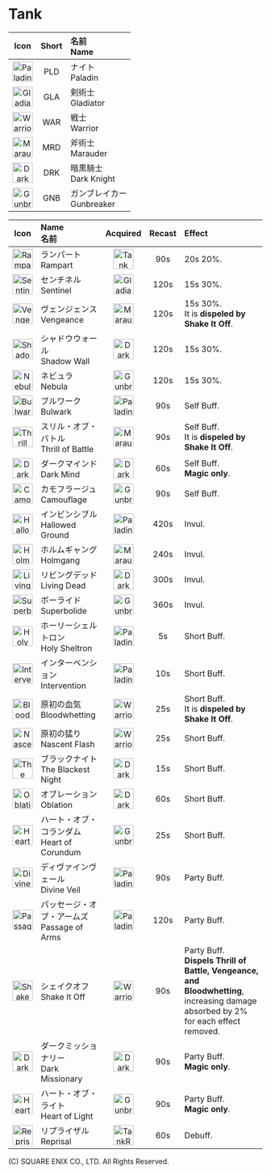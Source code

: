 # Tank

<style>
    td img {
        width: 40px;
    }
</style>

| Icon | Short | 名前<br>Name
| :--: | :---: | :-----------
| ![Paladin](Paladin.png) | PLD | ナイト<br>Paladin
| ![Gladiator](Gladiator.png) | GLA | 剣術士<br>Gladiator
| ![Warrior](Warrior.png) | WAR | 戦士<br>Warrior
| ![Marauder](Marauder.png) | MRD | 斧術士<br>Marauder
| ![Dark Knight](DarkKnight.png) | DRK | 暗黒騎士<br>Dark Knight
| ![Gunbreaker](Gunbreaker.png) | GNB | ガンブレイカー<br>Gunbreaker

| Icon | Name<br>名前 | Acquired | Recast | Effect
| :--: | :----------- | :------: | :----: | :-----
| ![Rampart](rampart.png) | ランパート<br>Rampart | ![Tank Role](TankRole.png) | 90s | 20s 20%.
| ![Sentinel](sentinel.png) | センチネル<br>Sentinel | ![Gladiator](Gladiator.png) | 120s | 15s 30%.
| ![Vengeance](vengeance.png) | ヴェンジェンス<br>Vengeance | ![Marauder](Marauder.png) | 120s | 15s 30%.<br>It is **dispeled by Shake It Off**.
| ![Shadow Wall](shadow_wall.png) | シャドウウォール<br>Shadow Wall | ![Dark Knight](DarkKnight.png) | 120s | 15s 30%.
| ![Nebula](nebula.png) | ネビュラ<br>Nebula | ![Gunbreaker](Gunbreaker.png) | 120s | 15s 30%.
| ![Bulwark](bulwark.png) | ブルワーク<br>Bulwark | ![Paladin](Paladin.png) | 90s | Self Buff.
| ![Thrill of Battle](thrill_of_battle.png) | スリル・オブ・バトル<br>Thrill of Battle | ![Marauder](Marauder.png) | 90s | Self Buff.<br>It is **dispeled by Shake It Off**.
| ![Dark Mind](dark_mind.png) | ダークマインド<br>Dark Mind | ![Dark Knight](DarkKnight.png) | 60s | Self Buff.<br>**Magic only**.
| ![Camouflage](camouflage.png) | カモフラージュ<br>Camouflage | ![Gunbreaker](Gunbreaker.png) | 90s | Self Buff.
| ![Hallowed Ground](hallowed_ground.png) | インビンシブル<br>Hallowed Ground | ![Paladin](Paladin.png) | 420s | Invul.
| ![Holmgang](holmgang.png) | ホルムギャング<br>Holmgang | ![Marauder](Marauder.png) | 240s | Invul.
| ![Living Dead](living_dead.png) | リビングデッド<br>Living Dead | ![Dark Knight](DarkKnight.png) | 300s | Invul.
| ![Superbolide](superbolide.png) | ボーライド<br>Superbolide | ![Gunbreaker](Gunbreaker.png) | 360s | Invul.
| ![Holy Sheltron](holy_sheltron.png) | ホーリーシェルトロン<br>Holy Sheltron | ![Paladin](Paladin.png) | 5s | Short Buff.
| ![Intervention](intervention.png) | インターベンション<br>Intervention | ![Paladin](Paladin.png) | 10s | Short Buff.
| ![Bloodwhetting](bloodwhetting.png) | 原初の血気<br>Bloodwhetting | ![Warrior](Warrior.png) | 25s | Short Buff.<br>It is **dispeled by Shake It Off**.
| ![Nascent Flash](nascent_flash.png) | 原初の猛り<br>Nascent Flash | ![Warrior](Warrior.png) | 25s | Short Buff.
| ![The Blackest Night](the_blackest_night.png) | ブラックナイト<br>The Blackest Night | ![Dark Knight](DarkKnight.png) | 15s | Short Buff.
| ![Oblation](oblation.png) | オブレーション<br>Oblation | ![Dark Knight](DarkKnight.png) | 60s | Short Buff.
| ![Heart of Corundum](heart_of_corundum.png) | ハート・オブ・コランダム<br>Heart of Corundum | ![Gunbreaker](Gunbreaker.png) | 25s | Short Buff.
| ![Divine Veil](divine_veil.png) | ディヴァインヴェール<br>Divine Veil | ![Paladin](Paladin.png) | 90s | Party Buff.
| ![Passage of Arms](passage_of_arms.png) | パッセージ・オブ・アームズ<br>Passage of Arms | ![Paladin](Paladin.png) | 120s | Party Buff.
| ![Shake It Off](shake_it_off.png) | シェイクオフ<br>Shake It Off | ![Warrior](Warrior.png) | 90s | Party Buff.<br>**Dispels Thrill of Battle, Vengeance, and Bloodwhetting**, increasing damage absorbed by 2% for each effect removed. 
| ![Dark Missionary](dark_missionary.png) | ダークミッショナリー<br>Dark Missionary | ![Dark Knight](DarkKnight.png) | 90s | Party Buff.<br>**Magic only**.
| ![Heart of Light](heart_of_light.png) | ハート・オブ・ライト<br>Heart of Light | ![Gunbreaker](Gunbreaker.png) | 90s | Party Buff.<br>**Magic only**.
| ![Reprisal](reprisal.png) | リプライザル<br>Reprisal | ![TankRole](TankRole.png) | 60s | Debuff.

(C) SQUARE ENIX CO., LTD. All Rights Reserved.
